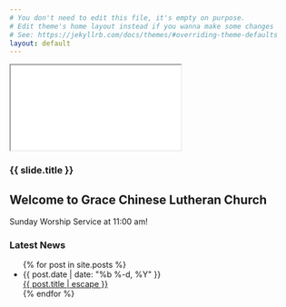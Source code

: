 ```yaml
---
# You don't need to edit this file, it's empty on purpose.
# Edit theme's home layout instead if you wanna make some changes
# See: https://jekyllrb.com/docs/themes/#overriding-theme-defaults
layout: default
---
```


<div class="home">
    <section class="main-slides">
        <article class="slide">
            <iframe class="slideshow-iframe" src="{{site.baseurl}}/images/index_slider1.html"></iframe>
            <div class="sub-slideshow">
            <h1>{{ slide.title }}</h1>
            </div>
        </article>
    </section>

  <h2 class="page-heading">Welcome to Grace Chinese Lutheran Church</h2>
  
  <div class="homepageTextBox">Sunday Worship Service at 11:00 am!</div>
    
  <h3>Latest News</h3>
  <ul class="post-list">
    {% for post in site.posts %}
      <li>
        <div class="post-meta">{{ post.date | date: "%b %-d, %Y" }}</div>
        <div>
          <a class="post-link" href="{{ post.url | prepend: site.baseurl }}">{{ post.title | escape }}</a>
        </div>
      </li>
    {% endfor %}
  </ul>

</div>

